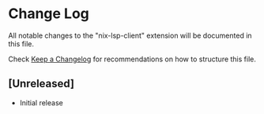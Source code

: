 # Change Log

All notable changes to the "nix-lsp-client" extension will be documented in this file.

Check [Keep a Changelog](http://keepachangelog.com/) for recommendations on how to structure this file.

## [Unreleased]

- Initial release